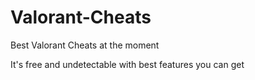# Valorant-Cheats

Best Valorant Cheats at the moment

It's free and undetectable with best features you can get
